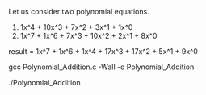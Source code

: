 Let us consider two polynomial equations.

1. 1x^4 + 10x^3 + 7x^2 + 3x^1 + 1x^0
2. 1x^7 + 1x^6 + 7x^3 + 10x^2 + 2x^1 + 8x^0

result = 1x^7 + 1x^6 + 1x^4 + 17x^3 + 17x^2 + 5x^1 + 9x^0

gcc Polynomial_Addition.c -Wall -o Polynomial_Addition


./Polynomial_Addition
